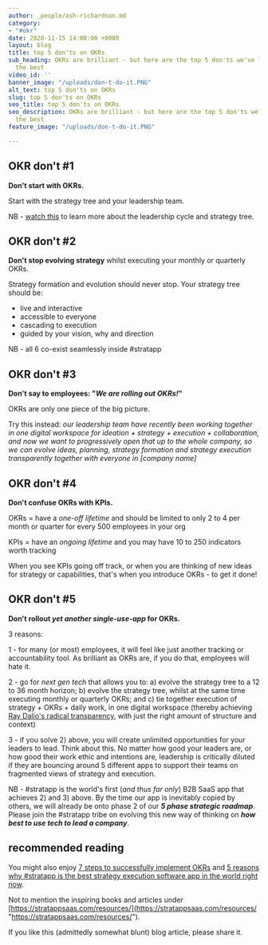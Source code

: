 ```yaml
---
author: _people/ash-richardson.md
category:
- "#okr"
date: 2020-11-15 14:00:00 +0000
layout: blog
title: top 5 don'ts on OKRs
sub_heading: OKRs are brilliant - but here are the top 5 don'ts we've learnt from
  the best
video_id: ''
banner_image: "/uploads/don-t-do-it.PNG"
alt_text: top 5 don'ts on OKRs
slug: top 5 don'ts on OKRs
seo_title: top 5 don'ts on OKRs
seo_description: OKRs are brilliant - but here are the top 5 don'ts we've learnt from
  the best
feature_image: "/uploads/don-t-do-it.PNG"

---
```

## OKR don't #1

**Don't start with OKRs.**

Start with the strategy tree and your leadership team.

NB - [watch this]() to learn more about the leadership cycle and strategy tree.

## OKR don't #2

**Don't stop evolving strategy** whilst executing your monthly or quarterly OKRs.

Strategy formation and evolution should never stop.  Your strategy tree should be:

* live and interactive
* accessible to everyone
* cascading to execution
* guided by your vision, why and direction

NB - all 6 co-exist seamlessly inside #stratapp

## OKR don't #3

**Don't say to employees: "_We are rolling out OKRs!_"**

OKRs are only one piece of the big picture.

Try this instead: _our leadership team have recently been working together in one digital workspace for ideation + strategy + execution + collaboration, and now we want to progressively open that up to the whole company, so we can evolve ideas, planning, strategy formation and strategy execution transparently together with everyone in \[company name\]_

## OKR don't #4

**Don't confuse OKRs with KPIs.**

OKRs = have a _one-off lifetime_ and should be limited to only 2 to 4 per month or quarter for every 500 employees in your org

KPIs = have an _ongoing lifetime_ and you may have 10 to 250 indicators worth tracking

When you see KPIs going off track, or when you are thinking of new ideas for strategy or capabilities, that's when you introduce OKRs - to get it done!

## OKR don't #5

**Don't rollout _yet another single-use-app_ for OKRs.**

3 reasons:

1 - for many (or most) employees, it will feel like just another tracking or accountability tool.  As brilliant as OKRs are, if you do that, employees will hate it.

2 - go for _next gen tech_ that allows you to: a) evolve the strategy tree to a 12 to 36 month horizon; b) evolve the strategy tree, whilst at the same time executing monthly or quarterly OKRs; and c) tie together execution of strategy + OKRs + daily work, in one digital workspace (thereby achieving [Ray Dalio's radical transparency](https://stratappsaas.com/blog/radical-transparency/ "Ray Dalio's radical transparency"), with just the right amount of structure and context)

3 - if you solve 2) above, you will create unlimited opportunities for your leaders to lead.  Think about this.  No matter how good your leaders are, or how good their work ethic and intentions are, leadership is critically diluted if they are bouncing around 5 different apps to support their teams on fragmented views of strategy and execution.

NB - #stratapp is the world's first (_and thus far only_) B2B SaaS app that achieves 2) and 3) above.  By the time our app is inevitably copied by others, we will already be onto phase 2 of our **_5 phase strategic roadmap_**.  Please join the #stratapp tribe on evolving this new way of thinking on **_how best to use tech to lead a company_**.

## recommended reading

You might also enjoy [7 steps to successfully implement OKRs]() and [5 reasons why #stratapp is the best strategy execution software app in the world right now](https://stratappsaas.com/blog/best-strategy-execution-software-app/ "best strategy execution software app").

Not to mention the inspiring books and articles under [https://stratappsaas.com/resources/](https://stratappsaas.com/resources/ "https://stratappsaas.com/resources/").

If you like this (admittedly somewhat blunt) blog article, please share it.